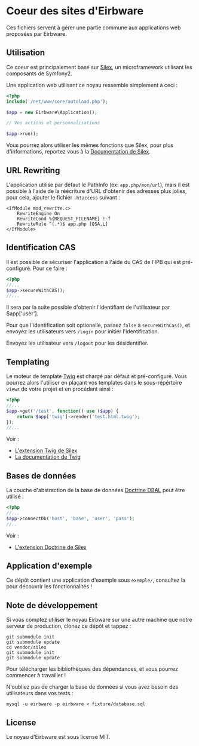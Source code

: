 Coeur des sites d'Eirbware
==========================

Ces fichiers servent à gérer une partie commune aux applications
web proposées par Eirbware.

Utilisation
-----------

Ce coeur est principalement basé sur [Silex](http://silex.sensiolabs.org/),
un microframework utilisant les composants de Symfony2.

Une application web utilisant ce noyau ressemble simplement à ceci :

```php
<?php
include('/net/www/core/autoload.php');

$app = new Eirbware\Application();

// Vos actions et personnalisations

$app->run();
```

Vous pourrez alors utiliser les mêmes fonctions que Silex, pour plus d'informations,
reportez vous à la [Documentation de Silex](http://silex.sensiolabs.org/documentation).

URL Rewriting
-------------

L'application utilise par défaut le PathInfo (ex: `app.php/mon/url`), mais il est
possible à l'aide de la réécriture d'URL d'obtenir des adresses plus jolies, pour 
cela, ajouter le fichier `.htaccess` suivant :

    <IfModule mod_rewrite.c>
        RewriteEngine On
        RewriteCond %{REQUEST_FILENAME} !-f
        RewriteRule ^(.*)$ app.php [QSA,L]
    </IfModule>

Identification CAS
------------------

Il est possible de sécuriser l'application à l'aide du CAS de l'IPB qui est pré-configuré.
Pour ce faire :

```php
<?php
//...
$app->secureWithCAS();
//...
```

Il sera par la suite possible d'obtenir l'identifiant de l'utilisateur par $app['user'].

Pour que l'identification soit optionelle, passez `false` à `secureWithCas()`, et 
envoyez les utilisateurs vers `/login` pour initier l'identification.

Envoyez les utilisateur vers `/logout` pour les désidentifier.

Templating
----------

Le moteur de template [Twig](http://www.twig-project.org/) est chargé par défaut 
et pré-configuré. Vous pourrez alors l'utiliser en plaçant vos templates dans le 
sous-répértoire `views` de votre projet et en procédant ainsi :

```php
<?php
//...
$app->get('/test', function() use ($app) {
    return $app['twig']->render('test.html.twig');
});
//...
```

Voir :

* [L'extension Twig de Silex](http://silex.sensiolabs.org/doc/extensions/twig.html)
* [La documentation de Twig](http://twig.sensiolabs.org/documentation)

Bases de données
---------------

La couche d'abstraction de la base de données [Doctrine DBAL](http://www.doctrine-project.org/docs/dbal/2.0/en/)
peut être utilisé :

```php
<?php
//...
$app->connectDb('host', 'base', 'user', 'pass');
//..
```
Voir :

* [L'extension Doctrine de Silex](http://silex.sensiolabs.org/doc/extensions/doctrine.html)

Application d'exemple
---------------------

Ce dépôt contient une application d'exemple sous `exemple/`, consultez la pour découvrir
les fonctionnalités !

Note de développement
---------------------

Si vous comptez utiliser le noyau Eirbware sur une autre machine que notre serveur de production,
clonez ce dépôt et tappez :

    git submodule init
    git submodule update
    cd vendor/silex
    git submodule init
    git submodule update

Pour télécharger les bibliothèques des dépendances, et vous pourrez commencer à travailler !

N'oubliez pas de charger la base de données si vous avez besoin des utilisateurs dans vos tests :

    mysql -u eirbware -p eirbware < fixture/database.sql

License
-------

Le noyau d'Eirbware est sous license MIT.
